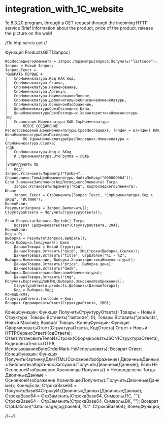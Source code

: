 # integration_with_1C_website
1c 8.3.20 program, through a GET request through the incoming HTTP service
Brief information about the product, price of the product, release the picture on the web!


//1c hhp servis  get //



Функция ProductsGET(Запрос)

	КодПоследнегоЭлемента = Запрос.ПараметрыЗапроса.Получить("lastcode");
	Запрос = Новый Запрос;
	Запрос.Текст = 
	"ВЫБРАТЬ ПЕРВЫЕ 4
	|	СпрНоменклатура.Код КАК Код,
	|	СпрНоменклатура.Ссылка,
	|	СпрНоменклатура.Наименование,
	|	СпрНоменклатура.Артикул,
	|	СпрНоменклатура.НаименованиеПолное,
	|	СпрНоменклатура.ДополнительноеОписаниеНоменклатуры,
	|	СпрНоменклатура.ОсновноеИзображение,
	|	ЦеныНоменклатурыСрезПоследних.Цена,
	|	ЦеныНоменклатурыСрезПоследних.ХарактеристикаНоменклатуры
	|ИЗ
	|	Справочник.Номенклатура КАК СпрНоменклатура
	|		ЛЕВОЕ СОЕДИНЕНИЕ РегистрСведений.ЦеныНоменклатуры.СрезПоследних(, ТипЦен = &ТипЦен) КАК ЦеныНоменклатурыСрезПоследних
	|		ПО (ЦеныНоменклатурыСрезПоследних.Номенклатура = СпрНоменклатура.Ссылка)
	|ГДЕ
	|	СпрНоменклатура.Код > &Код
	|	И СпрНоменклатура.ЭтоГруппа = ЛОЖЬ
	|
	|УПОРЯДОЧИТЬ ПО
	|	Код";
	Запрос.УстановитьПараметр("ТипЦен", Справочники.ТипыЦенНоменклатуры.НайтиПоКоду("000000004"));
	Если ЗначениеЗаполнено(КодПоследнегоЭлемента) Тогда
		Запрос.УстановитьПараметр("Код", КодПоследнегоЭлемента);
	Иначе	
		Запрос.Текст = СтрЗаменить(Запрос.Текст, "СпрНоменклатура.Код > &Код", "ИСТИНА");	
	КонецЕсли; 
	РезультатЗапроса = Запрос.Выполнить();
	СтруктураОтвета = ПолучитьСтруктуруОтвета();
 
	Если РезультатЗапроса.Пустой() Тогда
		Возврат СформироватьОтвет(СтруктураОтвета, 204);
	КонецЕсли; 
	Код = 0; 
	Выборка = РезультатЗапроса.Выбрать();
	Пока Выборка.Следующий() Цикл
		ДанныеТовара = Новый Структура;
		ДанныеТовара.Вставить("guid", XMLСтрока(Выборка.Ссылка));
		ДанныеТовара.Вставить("title", СтрШаблон("%1 - %2", Выборка.Наименование, Выборка.ХарактеристикаНоменклатуры));
		ДанныеТовара.Вставить("price", Выборка.Цена);
		ДанныеТовара.Вставить("desk", Выборка.ДополнительноеОписаниеНоменклатуры);
		ДанныеТовара.Вставить("img", ПолучитьКартинкуДляHTML(Выборка.ОсновноеИзображение));
		СтруктураОтвета.products.Добавить(ДанныеТовара);
		Код = Выборка.Код;
	КонецЦикла; 
	СтруктураОтвета.lastcode = Код;	
	Возврат СформироватьОтвет(СтруктураОтвета, 200);
КонецФункции;
Функция ПолучитьСтруктуруОтвета()
  Товары = Новый Структура;
  Товары.Вставить("lastcode", 0);
  Товары.Вставить("products", Новый Массив);
  Возврат Товары;
КонецФункции;
Функция СформироватьОтвет(СтруктураОтвета, КодОтвета)
    Ответ = Новый HTTPСервисОтвет(КодОтвета);
    Ответ.УстановитьТелоИзСтроки(СформироватьJSON(СтруктураОтвета), КодировкаТекста.UTF8, ИспользованиеByteOrderMark.НеИспользовать);
    Возврат Ответ;
КонецФункции;
Функция ПолучитьКартинкуДляHTML(ОсновноеИзображение)
    ДвоичныеДанные = БиблиотекаКартинок.Заглушка.ПолучитьДвоичныеДанные();
    Если НЕ ОсновноеИзображение.Хранилище.Получить() = Неопределено Тогда
         ДвоичныеДанные = ОсновноеИзображение.Хранилище.Получить().ПолучитьДвоичныеДанные();
    КонецЕсли; 
    СтрокаBase64 = ПолучитьBase64СтрокуИзДвоичныхДанных(ДвоичныеДанные);
    СтрокаBase64 = СтрЗаменить(СтрокаBase64, Символы.ПС, "");
    СтрокаBase64 = СтрЗаменить(СтрокаBase64, Символы.ВК, "");
    Возврат СтрШаблон("data:image/jpg;base64, %1", СтрокаBase64);
КонецФункции;

//--//



